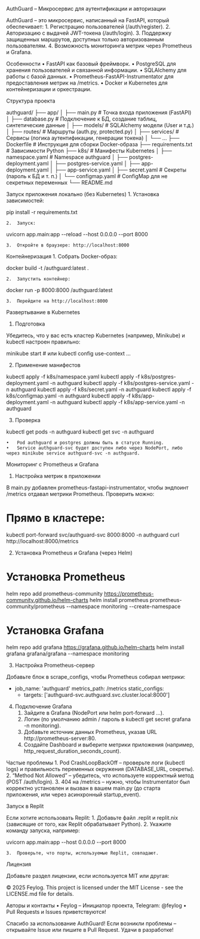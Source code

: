 AuthGuard – Микросервис для аутентификации и авторизации

AuthGuard – это микросервис, написанный на FastAPI, который обеспечивает: 1. Регистрацию пользователей (/auth/register). 2. Авторизацию с выдачей JWT-токена (/auth/login). 3. Поддержку защищенных маршрутов, доступных только авторизованным пользователям. 4. Возможность мониторинга метрик через Prometheus и Grafana.

Особенности
• FastAPI как базовый фреймворк.
• PostgreSQL для хранения пользователей и связанной информации.
• SQLAlchemy для работы с базой данных.
• Prometheus-FastAPI-Instrumentator для предоставления метрик на /metrics.
• Docker и Kubernetes для контейнеризации и оркестрации.

Структура проекта

authguard/
├── app/
│ ├── main.py # Точка входа приложения (FastAPI)
│ ├── database.py # Подключение к БД, создание таблиц, синтетические данные
│ ├── models/ # SQLAlchemy модели (User и т.д.)
│ ├── routes/ # Маршруты (auth.py, protected.py)
│ ├── services/ # Сервисы (логика аутентификации, генерации токена)
│ └── ...
├── Dockerfile # Инструкция для сборки Docker-образа
├── requirements.txt # Зависимости Python
├── k8s/ # Манифесты Kubernetes
│ ├── namespace.yaml # Namespace authguard
│ ├── postgres-deployment.yaml
│ ├── postgres-service.yaml
│ ├── app-deployment.yaml
│ ├── app-service.yaml
│ ├── secret.yaml # Секреты (пароль к БД и т. п.)
│ └── configmap.yaml # ConfigMap для не секретных переменных
└── README.md

Запуск приложения локально (без Kubernetes) 1. Установка зависимостей:

pip install -r requirements.txt

    2.	Запуск:

uvicorn app.main:app --reload --host 0.0.0.0 --port 8000

    3.	Откройте в браузере: http://localhost:8000

Контейнеризация 1. Собрать Docker-образ:

docker build -t <your-dockerhub-user>/authguard:latest .

    2.	Запустить контейнер:

docker run -p 8000:8000 <your-dockerhub-user>/authguard:latest

    3.	Перейдите на http://localhost:8000

Развертывание в Kubernetes

1. Подготовка

Убедитесь, что у вас есть кластер Kubernetes (например, Minikube) и kubectl настроен правильно:

minikube start # или kubectl config use-context ...

2. Применение манифестов

kubectl apply -f k8s/namespace.yaml
kubectl apply -f k8s/postgres-deployment.yaml -n authguard
kubectl apply -f k8s/postgres-service.yaml -n authguard
kubectl apply -f k8s/secret.yaml -n authguard
kubectl apply -f k8s/configmap.yaml -n authguard
kubectl apply -f k8s/app-deployment.yaml -n authguard
kubectl apply -f k8s/app-service.yaml -n authguard

3. Проверка

kubectl get pods -n authguard
kubectl get svc -n authguard

    •	Pod authguard и postgres должны быть в статусе Running.
    •	Service authguard-svc будет доступен либо через NodePort, либо через minikube service authguard-svc -n authguard.

Мониторинг с Prometheus и Grafana

1. Настройка метрик в приложении

В main.py добавлен prometheus-fastapi-instrumentator, чтобы эндпоинт /metrics отдавал метрики Prometheus.
Проверить можно:

# Прямо в кластере:

kubectl port-forward svc/authguard-svc 8000:8000 -n authguard
curl http://localhost:8000/metrics

2. Установка Prometheus и Grafana (через Helm)

# Установка Prometheus

helm repo add prometheus-community https://prometheus-community.github.io/helm-charts
helm install prometheus prometheus-community/prometheus --namespace monitoring --create-namespace

# Установка Grafana

helm repo add grafana https://grafana.github.io/helm-charts
helm install grafana grafana/grafana --namespace monitoring

3. Настройка Prometheus-сервер

Добавьте блок в scrape_configs, чтобы Prometheus собирал метрики:

- job_name: 'authguard'
  metrics_path: /metrics
  static_configs:
  - targets: ['authguard-svc.authguard.svc.cluster.local:8000']

4. Подключение Grafana
   1. Зайдите в Grafana (NodePort или helm port-forward ...).
   2. Логин (по умолчанию admin / пароль в kubectl get secret grafana -n monitoring).
   3. Добавьте источник данных Prometheus, указав URL http://prometheus-server:80.
   4. Создайте Dashboard и выберите метрики приложения (например, http_request_duration_seconds_count).

Частые проблемы 1. Pod CrashLoopBackOff – проверьте логи (kubectl logs) и правильность переменных окружения (DATABASE_URL, секреты). 2. “Method Not Allowed” – убедитесь, что используете корректный метод (POST /auth/login). 3. 404 на /metrics – нужно, чтобы Instrumentator был корректно установлен и вызван в вашем main.py (до старта приложения, или через асинхронный startup_event).

Запуск в Replit

Если хотите использовать Replit: 1. Добавьте файл .replit и replit.nix (зависящие от того, как Replit обрабатывает Python). 2. Укажите команду запуска, например:

uvicorn app.main:app --host 0.0.0.0 --port 8000

    3.	Проверьте, что порты, используемые Replit, совпадают.

Лицензия

Добавьте раздел лицензии, если используется MIT или другая:

© 2025 Feylog. This project is licensed under the MIT License - see the LICENSE.md file for details.

Авторы и контакты
• Feylog – Инициатор проекта, Telegram: @feylog
• Pull Requests и Issues приветствуются!

Спасибо за использование AuthGuard! Если возникли проблемы – открывайте Issue или пишите в Pull Request. Удачи в разработке!
